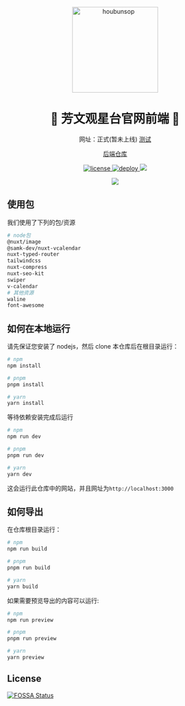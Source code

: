 <p align="center">
    <img src="https://cdn.statically.io/gh/HoubunSOP/SOP-Web-frontend/main/public/logo black.png" width="200" height="auto" alt="houbunsop">
</p>

<div align="center">

# 🔭 芳文观星台官网前端 🌟

网址：正式(暂未上线) [测试](https://sop.sakurakoi.top)

[后端仓库](https://github.com/HoubunSOP/SOP-Web-backend)

</div>

<p align="center">
  <a href="https://github.com/HoubunSOP/SOP-Web-frontend/blob/main/LICENSE">
    <img src="https://img.shields.io/github/license/HoubunSOP/SOP-Web-frontend" alt="license">
  </a>
  <a href="https://app.netlify.com/sites/spiffy-phoenix-0cb8a9/deploys">
    <img src="https://api.netlify.com/api/v1/badges/b12d882b-776e-44e3-a35f-afa249b99909/deploy-status" alt="deploy">
  </a>
  <a href="https://app.fossa.com/projects/git%2Bgithub.com%2FHoubunSOP%2FSOP-Web-frontend?ref=badge_shield" alt="FOSSA Status"><img src="https://app.fossa.com/api/projects/git%2Bgithub.com%2FHoubunSOP%2FSOP-Web-frontend.svg?type=shield"/></a>
</p>
<p align="center">
<a href="https://app.fossa.com/projects/git%2Bgithub.com%2FHoubunSOP%2FSOP-Web-frontend?ref=badge_large" alt="FOSSA Status"><img src="https://app.fossa.com/api/projects/git%2Bgithub.com%2FHoubunSOP%2FSOP-Web-frontend.svg?type=large"/></a>
</p>

## 使用包

我们使用了下列的包/资源

```bash
# node包
@nuxt/image
@samk-dev/nuxt-vcalendar
nuxt-typed-router
tailwindcss
nuxt-compress
nuxt-seo-kit
swiper
v-calendar
# 其他资源
waline
font-awesome
```

## 如何在本地运行

请先保证您安装了 nodejs，然后 clone 本仓库后在根目录运行：

```bash
# npm
npm install

# pnpm
pnpm install

# yarn
yarn install
```

等待依赖安装完成后运行

```bash
# npm
npm run dev

# pnpm
pnpm run dev

# yarn
yarn dev
```

这会运行此仓库中的网站，并且网址为`http://localhost:3000`

## 如何导出

在仓库根目录运行：

```bash
# npm
npm run build

# pnpm
pnpm run build

# yarn
yarn build
```

如果需要预览导出的内容可以运行:

```bash
# npm
npm run preview

# pnpm
pnpm run preview

# yarn
yarn preview
```

## License

[![FOSSA Status](https://app.fossa.com/api/projects/git%2Bgithub.com%2FHoubunSOP%2FSOP-Web-frontend.svg?type=large)](https://app.fossa.com/projects/git%2Bgithub.com%2FHoubunSOP%2FSOP-Web-frontend?ref=badge_large)
